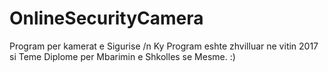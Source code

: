 # OnlineSecurityCamera
Program per kamerat e Sigurise
/n
Ky Program eshte zhvilluar ne vitin 2017 si Teme Diplome per Mbarimin e Shkolles se Mesme. :)
